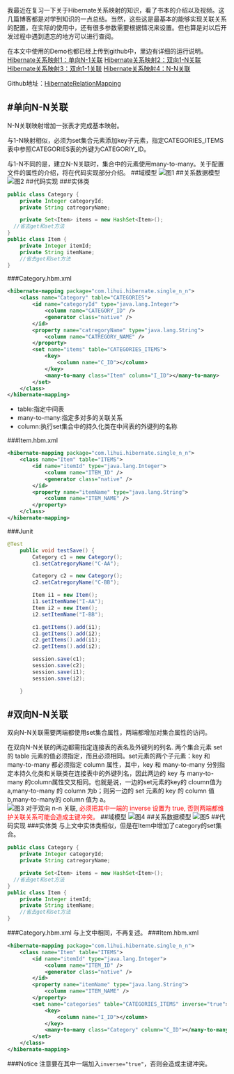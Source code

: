 我最近在复习一下关于Hibernate关系映射的知识，看了书本的介绍以及视频。这几篇博客都是对学到知识的一点总结。当然，这些这是最基本的能够实现关联关系的配置，在实际的使用中，还有很多参数需要根据情况来设置。但也算是对以后开发过程中遇到遗忘的地方可以进行查阅。

在本文中使用的Demo也都已经上传到github中，里边有详细的运行说明。
[Hibernate关系映射1：单向N-1关联](http://tracylihui.github.io/2015/07/07/Hibernate%E5%85%B3%E7%B3%BB%E6%98%A0%E5%B0%841%EF%BC%9A%E5%8D%95%E5%90%91N-1%E5%85%B3%E8%81%94/)
[Hibernate关系映射2：双向1-N关联](http://tracylihui.github.io/2015/07/07/Hibernate%E5%85%B3%E7%B3%BB%E6%98%A0%E5%B0%842%EF%BC%9A%E5%8F%8C%E5%90%911-N%E5%85%B3%E8%81%94/)
[Hibernate关系映射3：双向1-1关联](http://tracylihui.github.io/2015/07/07/Hibernate%E5%85%B3%E7%B3%BB%E6%98%A0%E5%B0%843%EF%BC%9A%E5%8F%8C%E5%90%911-1%E5%85%B3%E8%81%94/)
[Hibernate关系映射4：N-N关联](http://tracylihui.github.io/2015/07/08/Hibernate%E5%85%B3%E7%B3%BB%E6%98%A0%E5%B0%844%EF%BC%9AN-N%E5%85%B3%E8%81%94/)

Github地址：[HibernateRelationMapping](https://github.com/tracylihui/HibernateRelationMapping)
<!--more-->
#单向N-N关联
---
N-N关联映射增加一张表才完成基本映射。

与1-N映射相似，必须为set集合元素添加key子元素，指定CATEGORIES_ITEMS表中参照CATEGORIES表的外键为CATEGORIY_ID。

与1-N不同的是，建立N-N关联时，集合中的元素使用many-to-many。关于配置文件的属性的介绍，将在代码实现部分介绍。
##域模型
![图1](http://7xk5ao.com1.z0.glb.clouddn.com/nn1.png)
##关系数据模型
![图2](http://7xk5ao.com1.z0.glb.clouddn.com/nn2.png)
##代码实现
###实体类
```java
public class Category {
	private Integer categoryId;
	private String catregoryName;

	private Set<Item> items = new HashSet<Item>();
  //省去get和set方法
}
public class Item {
	private Integer itemId;
	private String itemName;
	//省去get和set方法
}
```
###Category.hbm.xml
```xml
<hibernate-mapping package="com.lihui.hibernate.single_n_n">
    <class name="Category" table="CATEGORIES">
        <id name="categoryId" type="java.lang.Integer">
            <column name="CATEGORY_ID" />
            <generator class="native" />
        </id>
        <property name="catregoryName" type="java.lang.String">
            <column name="CATREGORY_NAME" />
        </property>
        <set name="items" table="CATEGORIES_ITEMS">
        	<key>
        		<column name="C_ID"></column>
        	</key>
        	<many-to-many class="Item" column="I_ID"></many-to-many>
        </set>
    </class>
</hibernate-mapping>
```
- table:指定中间表
- many-to-many:指定多对多的关联关系
- column:执行set集合中的持久化类在中间表的外键列的名称

###Item.hbm.xml
```xml
<hibernate-mapping package="com.lihui.hibernate.single_n_n">
    <class name="Item" table="ITEMS">
        <id name="itemId" type="java.lang.Integer">
            <column name="ITEM_ID" />
            <generator class="native" />
        </id>
        <property name="itemName" type="java.lang.String">
            <column name="ITEM_NAME" />
        </property>
    </class>
</hibernate-mapping>
```
###Junit
```java
@Test
	public void testSave() {
		Category c1 = new Category();
		c1.setCatregoryName("C-AA");

		Category c2 = new Category();
		c2.setCatregoryName("C-BB");

		Item i1 = new Item();
		i1.setItemName("I-AA");
		Item i2 = new Item();
		i2.setItemName("I-BB");

		c1.getItems().add(i1);
		c1.getItems().add(i2);
		c2.getItems().add(i1);
		c2.getItems().add(i2);

		session.save(c1);
		session.save(c2);
		session.save(i1);
		session.save(i2);

	}
```
#双向N-N关联
---
双向N-N关联需要两端都使用set集合属性，两端都增加对集合属性的访问。

在双向N-N关联的两边都需指定连接表的表名及外键列的列名. 两个集合元素 set 的 table 元素的值必须指定，而且必须相同。set元素的两个子元素：key 和 many-to-many 都必须指定 column 属性，其中，key 和 many-to-many 分别指定本持久化类和关联类在连接表中的外键列名，因此两边的 key 与 many-to-many 的column属性交叉相同。也就是说，一边的set元素的key的 cloumn值为a,many-to-many 的 column 为b；则另一边的 set 元素的 key 的 column 值 b,many-to-many的 column 值为 a。  
![图3](http://7xk5ao.com1.z0.glb.clouddn.com/nn3.png)
对于双向 n-n 关联, <font color="#ff0000">必须把其中一端的 inverse 设置为 true, 否则两端都维护关联关系可能会造成主键冲突。</font>
##域模型
![图4](http://7xk5ao.com1.z0.glb.clouddn.com/nn4.png)
##关系数据模型
![图5](http://7xk5ao.com1.z0.glb.clouddn.com/nn5.png)
##代码实现
###实体类
与上文中实体类相似，但是在Item中增加了category的set集合。
```java
public class Category {
	private Integer categoryId;
	private String catregoryName;

	private Set<Item> items = new HashSet<Item>();
  //省去get和set方法
}
public class Item {
	private Integer itemId;
	private String itemName;
	//省去get和set方法
}
```
###Category.hbm.xml
与上文中相同，不再复述。
###Item.hbm.xml
```xml
<hibernate-mapping package="com.lihui.hibernate.single_n_n">
    <class name="Item" table="ITEMS">
        <id name="itemId" type="java.lang.Integer">
            <column name="ITEM_ID" />
            <generator class="native" />
        </id>
        <property name="itemName" type="java.lang.String">
            <column name="ITEM_NAME" />
        </property>
        <set name="categories" table="CATEGORIES_ITEMS" inverse="true">
        	<key>
        		<column name="I_ID"></column>
        	</key>
        	<many-to-many class="Category" column="C_ID"></many-to-many>
        </set>
    </class>
</hibernate-mapping>
```
###Notice
注意要在其中一端加入`inverse="true"`，否则会造成主键冲突。
